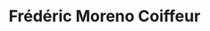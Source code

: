 ---
title: "Frédéric Moreno Coiffeur"
url: /montpellier/frederic-moreno-coiffeur/
shop: coiffeur
---